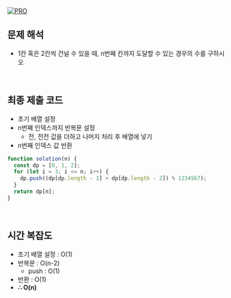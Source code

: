 [![PRO]][Link]

## 문제 해석

- 1칸 혹은 2칸씩 건널 수 있을 때, n번째 칸까지 도달할 수 있는 경우의 수를 구하시오

<br/>

## 최종 제출 코드

- 초기 배열 설정
- n번째 인덱스까지 반복문 설정
  - 전, 전전 값을 더하고 나머지 처리 후 배열에 넣기
- n번째 인덱스 값 반환

```js
function solution(n) {
  const dp = [0, 1, 2];
  for (let i = 3; i <= n; i++) {
    dp.push((dp[dp.length - 1] + dp[dp.length - 2]) % 1234567);
  }
  return dp[n];
}
```

<br/>

## 시간 복잡도

- 초기 배열 설정 : O(1)
- 반복문 : O(n-2)
  - push : O(1)
- 반환 : O(1)
-   **∴ O(n)**

<br/>

<!---------------------------------------------------------------------------->

[PRO]: https://github.com/GoSSaChin/algorithm-js/assets/107768516/67c43b52-bc3f-4571-a249-5519021afbb0
[Link]: https://school.programmers.co.kr/learn/courses/30/lessons/12914
